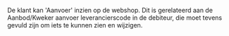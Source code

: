 De klant kan 'Aanvoer' inzien op de webshop. Dit is gerelateerd aan de Aanbod/Kweker aanvoer leverancierscode in de debiteur, die moet tevens gevuld zijn om iets te kunnen zien en wijzigen.